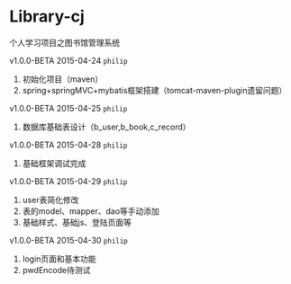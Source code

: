 # Library-cj
个人学习项目之图书馆管理系统

v1.0.0-BETA 2015-04-24 ``philip``

1. 初始化项目（maven）
2. spring+springMVC+mybatis框架搭建（tomcat-maven-plugin遗留问题）

v1.0.0-BETA 2015-04-25 ``philip``

1. 数据库基础表设计（b_user,b_book,c_record）

v1.0.0-BETA 2015-04-28 ``philip``

1. 基础框架调试完成

v1.0.0-BETA 2015-04-29 ``philip``

1. user表简化修改
2. 表的model、mapper、dao等手动添加
3. 基础样式、基础js、登陆页面等

v1.0.0-BETA 2015-04-30 ``philip``

1. login页面和基本功能
2. pwdEncode待测试
